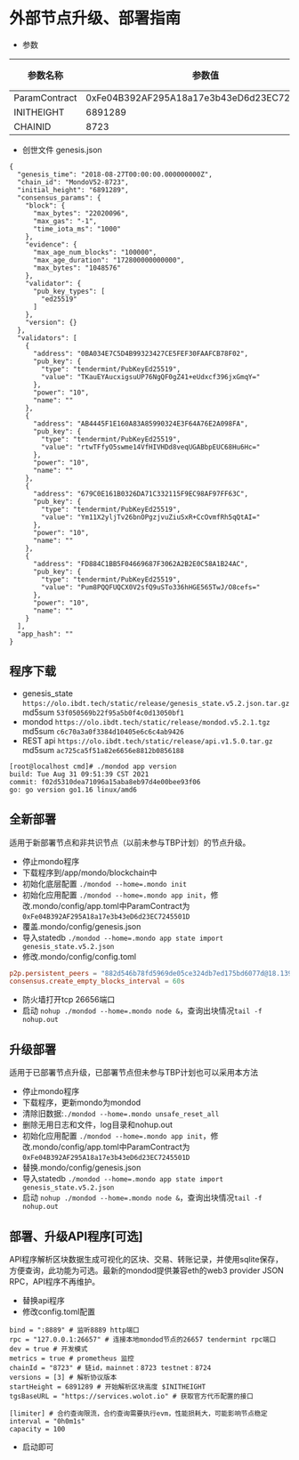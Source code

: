 # 外部节点升级、部署指南

- 参数

|    参数名称    |                   参数值                    | 备注 |
| ------------- | ------------------------------------------ | ---- |
| ParamContract | 0xFe04B392AF295A18a17e3b43eD6d23EC7245501D |      |
| INITHEIGHT    | 6891289                                        |      |
| CHAINID       | 8723                                       |      |

- 创世文件 genesis.json
```
{
  "genesis_time": "2018-08-27T00:00:00.000000000Z",
  "chain_id": "MondoV52-8723",
  "initial_height": "6891289",
  "consensus_params": {
    "block": {
      "max_bytes": "22020096",
      "max_gas": "-1",
      "time_iota_ms": "1000"
    },
    "evidence": {
      "max_age_num_blocks": "100000",
      "max_age_duration": "172800000000000",
      "max_bytes": "1048576"
    },
    "validator": {
      "pub_key_types": [
        "ed25519"
      ]
    },
    "version": {}
  },
  "validators": [
    {
      "address": "0BA034E7C5D4B99323427CE5FEF30FAAFCB78F02",
      "pub_key": {
        "type": "tendermint/PubKeyEd25519",
        "value": "TKauEYAucxigsuUP76NgQF0gZ41+eUdxcf396jxGmqY="
      },
      "power": "10",
      "name": ""
    },
    {
      "address": "AB4445F1E160A83A85990324E3F64A76E2A098FA",
      "pub_key": {
        "type": "tendermint/PubKeyEd25519",
        "value": "rtwTFfyO5swme14VfHIVHDd8veqUGABbpEUC68Hu6Hc="
      },
      "power": "10",
      "name": ""
    },
    {
      "address": "679C0E161B0326DA71C332115F9EC98AF97FF63C",
      "pub_key": {
        "type": "tendermint/PubKeyEd25519",
        "value": "Ym11X2yljTv26bnOPgzjvuZiuSxR+CcOvmfRh5qQtAI="
      },
      "power": "10",
      "name": ""
    },
    {
      "address": "FD884C1BB5F04669687F3062A2B2E0C58A1B24AC",
      "pub_key": {
        "type": "tendermint/PubKeyEd25519",
        "value": "Pum8PQQFUQCX0V2sfQ9uSTo336hHGE565TwJ/O8cefs="
      },
      "power": "10",
      "name": ""
    }
  ],
  "app_hash": ""
}
```

## 程序下载
- genesis_state `https://olo.ibdt.tech/static/release/genesis_state.v5.2.json.tar.gz` md5sum `53f050569b22f95a5b0f4c0d13050bf1`
- mondod `https://olo.ibdt.tech/static/release/mondod.v5.2.1.tgz` md5sum `c6c70a3a0f3384d10405e6c6c4ab9426`
- REST api `https://olo.ibdt.tech/static/release/api.v1.5.0.tar.gz` md5sum `ac725ca5f51a82e6656e8812b0856188`

```
[root@localhost cmd]# ./mondod app version
build: Tue Aug 31 09:51:39 CST 2021
commit: f02d5310dea71096a15aba8eb97d4e00bee93f06
go: go version go1.16 linux/amd6
```

## 全新部署
适用于新部署节点和非共识节点（以前未参与TBP计划）的节点升级。
- 停止mondo程序
- 下载程序到/app/mondo/blockchain中
- 初始化底层配置 `./mondod --home=.mondo init`
- 初始化应用配置 `./mondod --home=.mondo app init`，修改.mondo/config/app.toml中ParamContract为`0xFe04B392AF295A18a17e3b43eD6d23EC7245501D`
- 覆盖.mondo/config/genesis.json
- 导入statedb `./mondod --home=.mondo app state import genesis_state.v5.2.json`
- 修改.mondo/config/config.toml
```toml
p2p.persistent_peers = "882d546b78fd5969de05ce324db7ed175bd6077d@18.139.250.111:26656,5d4a27ddd0e47f3814543c38048758d62a03931f@18.140.180.203:26656,24984b84b6e07f8eb1b8d207a146b1220ba229c1@13.228.188.50:26656,9c7b698a22c4652d7a277e54a22d53f261bc76cf@18.138.87.101:26656"
consensus.create_empty_blocks_interval = 60s
```
- 防火墙打开tcp 26656端口
- 启动 `nohup ./mondod --home=.mondo node &`，查询出块情况`tail -f nohup.out`

## 升级部署
适用于已部署节点升级，已部署节点但未参与TBP计划也可以采用本方法
- 停止mondo程序
- 下载程序，更新mondo为mondod
- 清除旧数据:`./mondod --home=.mondo unsafe_reset_all`
- 删除无用日志和文件，log目录和nohup.out
- 初始化应用配置 `./mondod --home=.mondo app init`，修改.mondo/config/app.toml中ParamContract为`0xFe04B392AF295A18a17e3b43eD6d23EC7245501D`
- 替换.mondo/config/genesis.json
- 导入statedb `./mondod --home=.mondo app state import genesis_state.v5.2.json`
- 启动 `nohup ./mondod --home=.mondo node &`，查询出块情况`tail -f nohup.out`

## 部署、升级API程序[可选]
API程序解析区块数据生成可视化的区块、交易、转账记录，并使用sqlite保存，方便查询，此功能为可选。最新的mondod提供兼容eth的web3 provider JSON RPC，API程序不再维护。

- 替换api程序 
- 修改config.toml配置

```
bind = ":8889" # 监听8889 http端口
rpc = "127.0.0.1:26657" # 连接本地mondod节点的26657 tendermint rpc端口
dev = true # 开发模式
metrics = true # prometheus 监控
chainId = "8723" # 链id，mainnet：8723 testnet：8724
versions = [3] # 解析协议版本
startHeight = 6891289 # 开始解析区块高度 $INITHEIGHT
tgsBaseURL = "https://services.wolot.io" # 获取官方代币配置的接口

[limiter] # 合约查询限流，合约查询需要执行evm，性能损耗大，可能影响节点稳定
interval = "0h0m1s"
capacity = 100
```

- 启动即可

